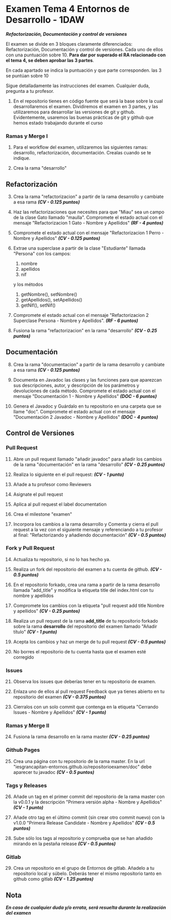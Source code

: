 # Examen Tema 4 Entornos de Desarrollo - 1DAW

***Refactorización, Documentación y control de versiones***

El examen se divide en 3 bloques claramente diferenciados: Refactorización, Documentación y control de versiones. Cada uno de ellos con una puntuación sobre 10. **Para dar por superado el RA relacionado con el tema 4, se deben aprobar las 3 partes**.

En cada apartado se indica la puntuación y que parte corresponden. las 3 se puntúan sobre 10

Sigue detalladamente las instrucciones del examen. Cualquier duda, pregunta a tu profesor.

1. En el repositorio tienes en código fuente que será la base sobre la cual desarrollaremos el examen. Dividiremos el examen en 3 partes, y las utilizaremos para desarrollar las versiones de git y github. Evidentemente, usaremos las buenas prácticas de git y github que hemos estado trabajando durante el curso

### Ramas y Merge I

1. Para el workflow del examen, utilizaremos las siguientes ramas: desarrollo, refactorización, documentación. Crealas cuando se te indique.

2. Crea la rama "desarrollo"

## Refactorización

3. Crea la rama "refactorizacion" a partir de la rama desarrollo y cambiate a esa rama ***(CV - 0.125 puntos)***

4. Haz las refactorizaciones que necesites para que "Miau" sea un campo de la clase Gato llamado "maulla". Compromete el estado actual con el mensaje "Refactorizacion 1 Gato - Nombre y Apellidos" ***(RF - 4 puntos)***
   
5. Compromete el estado actual con el mensaje "Refactorizacion 1 Perro - Nombre y Apellidos" ***(CV - 0.125 puntos)***

6. Extrae una superclase a partir de la clase "Estudiante" llamada "Persona" con los campos:

   1. nombre
   2. apellidos
   3. nif

   y los métodos

   1. getNombre(), setNombre()
   2. getApellidos(), setApellidos()
   3. getNif(), setNif()

7. Compromete el estado actual con el mensaje "Refactorizacion 2 Superclase Persona - Nombre y Apellidos". ***(RF - 6 puntos)***

8. Fusiona la rama "refactorizacion" en la rama "desarrollo" ***(CV - 0.25 puntos)***

## Documentación

8. Crea la rama "documentacion" a partir de la rama desarrollo y cambiate a esa rama ***(CV - 0.125 puntos)***

9. Documenta en Javadoc las clases y las funciones para que aparezcan sus descripciones, autor, y descripción de los parámetros y devoluciones de cada método. Compromete el estado actual con el mensaje "Documentación 1 - Nombre y Apellidos" ***(DOC - 6 puntos)***

10. Genera el Javadoc y Guárdalo en tu repositorio en una carpeta que se llame "doc". Compromete el estado actual con el mensaje "Documentación 2 Javadoc - Nombre y Apellidos" ***(DOC - 4 puntos)***

## Control de Versiones

### Pull Request

11. Abre un pull request llamado "añadir javadoc" para añadir los cambios de la rama "documentación" en la rama "desarrollo" ***(CV - 0.25 puntos)***

12.  Realiza lo siguiente en el pull request:  ***(CV - 1 punto)***

   1. Añade a tu profesor como Reviewers
   2. Asignate el pull request
   3. Aplica al pull request el label documentation
   4. Crea el milestone "examen"

    
13.  Incorpora los cambios a la rama desarrollo y Comenta y cierra el pull request a la vez con el siguiente mensaje y referenciando a tu profesor al final: "Refactorizando y añadiendo documentación" ***(CV - 0.5 puntos)***

### Fork y Pull Request

14.  Actualiza tu repositorio, si no lo has hecho ya.

15.  Realiza un fork del repositorio del examen a tu cuenta de github. ***(CV - 0.5 puntos)***

16.  En el repositorio forkado, crea una rama a partir de la rama desarrollo llamada "add_title" y modifica la etiqueta title del index.html con tu nombre y apellidos

17.  Compromete los cambios con la etiqueta "pull request add title Nombre y apellidos" ***(CV - 0.25 puntos)***

18.  Realiza un pull request de la rama **add_title** de tu repositorio forkado sobre la rama **desarrollo** del repositorio del examen llamado "Añadir título" ***(CV - 1 punto)***

19.  Acepta los cambios y haz un merge de tu pull request ***(CV - 0.5 puntos)***

20.  No borres el repositorio de tu cuenta hasta que el examen esté corregido

### Issues

21. Observa los issues que deberías tener en tu repositorio de examen.
    
22. Enlaza uno de ellos al pull request Feedback que ya tienes abierto en tu repositorio del examen ***(CV - 0.375 puntos)***

23. Cierralos con un solo commit que contenga en la etiqueta "Cerrando Issues - Nombre y Apellidos" ***(CV - 1 punto)***

### Ramas y Merge II

24.  Fusiona la rama desarrollo en la rama master ***(CV - 0.25 puntos)***

### Github Pages

25.  Crea una página con tu repositorio de la rama master. En la url "iesgrancapitan-entornos.github.io/repositorioexamen/doc" debe aparecer tu javadoc ***(CV - 0.5 puntos)***

### Tags y Releases

26. Añade un tag en el primer commit del repositorio de la rama master con la v0.0.1 y la descripción "Primera versión alpha - Nombre y Apellidos" ***(CV - 1 punto)***

27. Añade otro tag en el último commit (sin crear otro commit nuevo) con la v1.0.0 "Primera Release Candidate - Nombre y Apellidos" ***(CV - 0.5 puntos)***

28. Sube sólo los tags al repositorio y comprueba que se han añadido mirando en la pestaña release ***(CV - 0.5 puntos)***

###  Gitlab

29. Crea un repositorio en el grupo de Entornos de gitlab. Añadelo a tu repositorio local y súbelo. Deberás tener el mismo repositorio tanto en github como gitlab ***(CV - 1.25 puntos)***

##  Nota

***En caso de cualquier duda y/o errata, será resuelta durante la realización del examen***